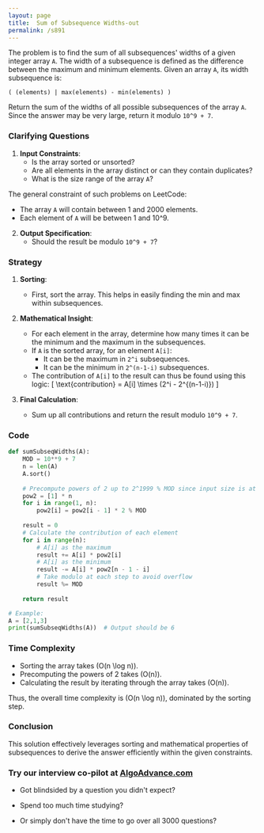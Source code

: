 ```yaml
---
layout: page
title:  Sum of Subsequence Widths-out
permalink: /s891
---
```

The problem is to find the sum of all subsequences' widths of a given integer array `A`. The width of a subsequence is defined as the difference between the maximum and minimum elements. Given an array `A`, its width subsequence is:

```
( (elements) | max(elements) - min(elements) )
```

Return the sum of the widths of all possible subsequences of the array `A`. Since the answer may be very large, return it modulo `10^9 + 7`.

### Clarifying Questions
1. **Input Constraints**:
    - Is the array sorted or unsorted?
    - Are all elements in the array distinct or can they contain duplicates?
    - What is the size range of the array `A`?

The general constraint of such problems on LeetCode:
- The array `A` will contain between 1 and 2000 elements.
- Each element of `A` will be between 1 and 10^9.

2. **Output Specification**:
    - Should the result be modulo `10^9 + 7`?

### Strategy
1. **Sorting**:
    - First, sort the array. This helps in easily finding the min and max within subsequences.

2. **Mathematical Insight**:
    - For each element in the array, determine how many times it can be the minimum and the maximum in the subsequences.
    - If `A` is the sorted array, for an element `A[i]`:
        - It can be the maximum in `2^i` subsequences.
        - It can be the minimum in `2^(n-1-i)` subsequences.
    - The contribution of `A[i]` to the result can thus be found using this logic:
        \[
        \text{contribution} = A[i] \times (2^i - 2^{(n-1-i)})
        \]

3. **Final Calculation**:
    - Sum up all contributions and return the result modulo `10^9 + 7`.

### Code

```python
def sumSubseqWidths(A):
    MOD = 10**9 + 7
    n = len(A)
    A.sort()
    
    # Precompute powers of 2 up to 2^1999 % MOD since input size is at max 2000
    pow2 = [1] * n
    for i in range(1, n):
        pow2[i] = pow2[i - 1] * 2 % MOD
    
    result = 0
    # Calculate the contribution of each element
    for i in range(n):
        # A[i] as the maximum
        result += A[i] * pow2[i]
        # A[i] as the minimum
        result -= A[i] * pow2[n - 1 - i]
        # Take modulo at each step to avoid overflow
        result %= MOD
    
    return result

# Example:
A = [2,1,3]
print(sumSubseqWidths(A))  # Output should be 6
```

### Time Complexity

- Sorting the array takes \(O(n \log n)\).
- Precomputing the powers of 2 takes \(O(n)\).
- Calculating the result by iterating through the array takes \(O(n)\).

Thus, the overall time complexity is \(O(n \log n)\), dominated by the sorting step.

### Conclusion

This solution effectively leverages sorting and mathematical properties of subsequences to derive the answer efficiently within the given constraints.


### Try our interview co-pilot at [AlgoAdvance.com](https://algoAdvance.com)

- Got blindsided by a question you didn't expect?

- Spend too much time studying?

- Or simply don't have the time to go over all 3000 questions?

